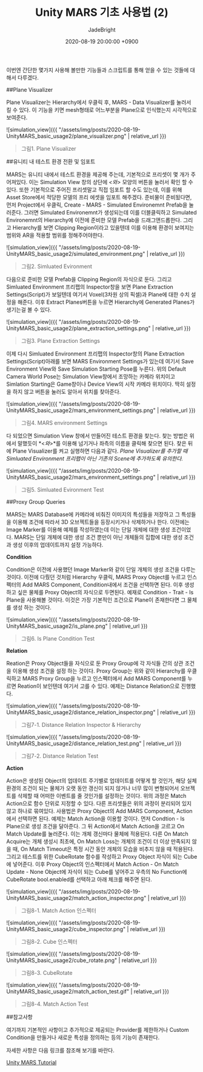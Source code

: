 ﻿---
title: Unity MARS 기초 사용법 (2)
author: JadeBright
date: 2020-08-19 20:00:00 +0900
categories: [Unity&C#, AR&VR]
tags: [Unity MARS]
---

이번엔 간단한 몇가지 사용해 볼만한 기능들과 스크립트를 통해 얻을 수 있는 것들에 대해서 다루겠다.

##Plane Visualizer

Plane Visualizer는 Hierarchy에서 우클릭 후, MARS - Data Visualizer를 눌러서 킬 수 있다.
이 기능을 키면 mesh형태로 어느부분을 Plane으로 인식했는지 시각적으로 보여준다.

![simulation_view]({{ "/assets/img/posts/2020-08-19-UnityMARS_basic_usage2/plane_visualizer.png" | relative_url }})
> 그림1. Plane Visualizer

##유니티 내 테스트 환경 전환 및 임포트

MARS는 유니티 내에서 테스트 환경을 제공해 주는데, 기본적으로 프리셋이 몇 개가 주어져있다.
이는 Simulation View 창의 상단에 *<*와*>* 모양의 버튼을 눌러서 확인 할 수 있다.
또한 기본적으로 주어진 프리셋말고 직접 임포트 할 수도 있는데, 이를 위해 Asset Store에서 적당한 모델의 프리 에셋을 임포트 해주겠다.
준비물이 준비됬다면, 먼저 Project에서 우클릭, Create - MARS - Simulated Environemnt Prefab을 눌러준다.
그러면 Simulated Environemnt가 생성되는데 이를 더블클릭하고 Simulated Environemnt의 Hierarchy에 이전에 준비한 모델 Prefab을 드래그앤드롭한다.
그리고 Hierarchy를 보면 Clipping Region이라고 있을텐데 이를 이용해 환경이 보여지는 범위와 AR을 적용할 범위를 정해주어야한다.

![simulation_view]({{ "/assets/img/posts/2020-08-19-UnityMARS_basic_usage2/simulated_environment.png" | relative_url }})
> 그림2. Simluated Evironment

다음으로 준비한 모델 Prefab을 Clipping Region의 자식으로 둔다. 그리고 Simluated Environment 프리팹의 Inspector창을 보면 Plane Extraction Settings(Script)가 보일텐데 여기서 Voxel(3차원 상의 픽셀)과 Plane에 대한 수치 설정을 해준다.
이후 Extract Planes버튼을 누르면 Hierarchy에 Generated Planes가 생기는걸 볼 수 있다. 

![simulation_view]({{ "/assets/img/posts/2020-08-19-UnityMARS_basic_usage2/plane_extraction_settings.png" | relative_url }})
> 그림3. Plane Extraction Settings

이제 다시  Simluated Environment 프리팹의 Inspector창의 Plane Extraction Settings(Script)아래를 보면 MARS Environment Settings가 있는데 여기서 Save Environment View와 Save Simulation Starting Pose를 누른다.
위의 Default Camera World Pose는 Simulation View창에서 조망하는 카메라 위치이고 Simlation Starting은 Game창이나 Device View의 시작 카메라 위치이다. 딱히 설정을 하지 않고 버튼을 눌러도 알아서 위치를 찾아준다.

![simulation_view]({{ "/assets/img/posts/2020-08-19-UnityMARS_basic_usage2/mars_environment_settings.png" | relative_url }})
> 그림4. MARS environment Settings

다 되었으면 Simulation View 창에서 만들어진 테스트 환경을 찾는다. 찾는 방법은 위에서 말했듯이 *<*와*>*를 이용해 넘기거나 좌측의 이름을 클릭해 찾으면 된다. 찾은 뒤에 Plane Visualizer를 켜고 실행하면 다음과 같다.
*Plane Visualizer를 추가할 때 Simluated Environment 프리팹이 아닌 기존의 Scene에 추가하도록 유의한다.*

![simulation_view]({{ "/assets/img/posts/2020-08-19-UnityMARS_basic_usage2/mars_environment_settings.png" | relative_url }})
> 그림5. Simluated Evironment Test

##Proxy Group Queries

MARS는 MARS Database에 카메라에 비춰진 이미지의 특성들을 저장하고 그 특성들을 이용해 조건에 따라서 3D 오브젝트들을 등장시키거나 삭제하거나 한다.
이전에는 Image Marker를 이용해 예제를 작성하였는데 이는 단일 개체에 대한 생성 조건이었다. MARS는 단일 개체에 대한 생성 조건 뿐만이 아닌 개체들의 집합에 대한 생성 조건과 생성 이후의 업데이트까지 설정 가능하다.

**Condition**

Condition은 이전에 사용했던 Image Marker와 같이 단일 개체의 생성 조건을 다루는 것이다. 이전에 다뤘던 것처럼 Hierarchy 우클릭, MARS Proxy Object를 누르고 인스펙터의 Add MARS Component, Condition내에서 조건을 선택하면 된다.
이후 생성하고 싶은 물체를 Proxy Object의 자식으로 두면된다.
예재로 Condition - Trait - Is Plane을 사용해볼 것이다. 이것은 가장 기본적인 조건으로 Plane이 존재한다면 그 물체를 생성 하는 것이다.

![simulation_view]({{ "/assets/img/posts/2020-08-19-UnityMARS_basic_usage2/is_plane.png" | relative_url }})
> 그림6. Is Plane Condition Test

**Relation**

Reation은 Proxy Object들을 자식으로 둔 Proxy Group에 각 자식들 간의 상관 조건을 이용해 생성 조건을 설정 하는 것이다. Proxy Group는 위와 같이 Hierarchy를 우클릭하고 MARS Proxy Group을 누르고 인스펙터에서 Add MARS Component를 누르면 Reation이 보인텐데 여기서 고를 수 있다.
예제는 Distance Relation으로 진행했다.

![simulation_view]({{ "/assets/img/posts/2020-08-19-UnityMARS_basic_usage2/distance_relation_inspector.png" | relative_url }})
> 그림7-1. Distance Relation Inspector & Hierarchy

![simulation_view]({{ "/assets/img/posts/2020-08-19-UnityMARS_basic_usage2/distance_relation_test.png" | relative_url }})
> 그림7-2. Distance Relation Test

**Action**

Action은 생성된 Object의 업데이트 주기별로 업데이트를 어떻게 할 것인가, 해당 실체 환경의 조건이 되는 물체가 오랫 동안 갱신이 되지 않거나 너무 많이 변형되어서 오브젝트를 삭제할 때 어떠한 이벤트를 줄 것인가를 설정하는 것이다.
위의 과정은 Match Action으로 함수 단위로 지정할 수 있다. 다른 프리셋들은 위의 과정이 분리되어 있지 않고 하나로 묶여있다. 사용법은 Proxy Object의  Add MARS Component, Action에서 선택하면 된다.
예제는 Match Action을 이용할 것이다. 먼저 Condtion - Is Plane으로 생성 조건을 달아준다. 그 뒤 Action에서 Match Action을 고르고 On Match Update를 눌러준다. 이는 개체 갱신마다 물체에 적용된다. 다른 On Match Acquire는 개체 생성시 최초에, On Match Loss는 개체의 조건이 더 이상 만족되지 않을 때, On Match Timeout은 특정 시간 동안 개체의 모습을 비추지 않을 때 적용된다.
그리고 테스트를 위한 CubeRotate 함수를 작성하고 Proxy Object 자식이 되는 Cube에 넣어준다. 이후 Proxy Object의 인스펙터에서 Match Action - On Match Update - None Object에 자식이 되는 Cube를 넣어주고 우측의 No Function에 CubeRotate bool.enabled를 선택하고 아래 체크를 해주면 된다.

![simulation_view]({{ "/assets/img/posts/2020-08-19-UnityMARS_basic_usage2/match_action_inspector.png" | relative_url }})
> 그림8-1. Match Action 인스펙터

![simulation_view]({{ "/assets/img/posts/2020-08-19-UnityMARS_basic_usage2/cube_inspector.png" | relative_url }})
> 그림8-2. Cube 인스펙터

![simulation_view]({{ "/assets/img/posts/2020-08-19-UnityMARS_basic_usage2/cube_rotate.png" | relative_url }})
> 그림8-3. CubeRotate

![simulation_view]({{ "/assets/img/posts/2020-08-19-UnityMARS_basic_usage2/match_action_test.gif" | relative_url }})
> 그림8-4. Match Action Test

##참고사항

여기까지 기본적인 사항이고 추가적으로 제공되는 Provider를 제한하거나 Custom Condition을 만들거나 새로운 특성을 정의하는 등의 기능이 존재한다.

자세한 사항은 다음 링크를 참조해 보기를 바란다.

[Unity MARS Tutorial](https://docs.unity3d.com/Packages/com.unity.mars@1.0/manual/index.html)